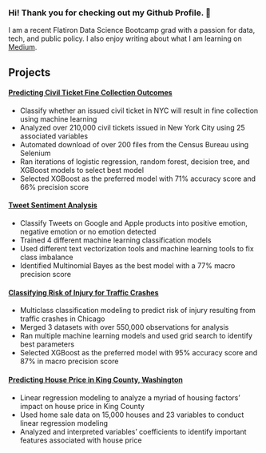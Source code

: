 ### Hi! Thank you for checking out my Github Profile. 👋

I am a recent Flatiron Data Science Bootcamp grad with a passion for data, tech, and public policy. I also enjoy writing about what I am learning on [Medium](https://medium.com/@allison.gao). 

## Projects 

#### [Predicting Civil Ticket Fine Collection Outcomes](https://github.com/allisongao4015/oath_cases)
* Classify whether an issued civil ticket in NYC will result in fine collection using machine learning
* Analyzed over 210,000 civil tickets issued in New York City using 25 associated variables 
* Automated download of over 200 files from the Census Bureau using Selenium
* Ran iterations of logistic regression, random forest, decision tree, and XGBoost models to select best model
* Selected XGBoost as the preferred model with 71% accuracy score and 66% precision score 

#### [Tweet Sentiment Analysis](https://github.com/allisongao4015/NLP_project)
* Classify Tweets on Google and Apple products into positive emotion, negative emotion or no emotion detected
* Trained 4 different machine learning classification models 
* Used different text vectorization tools and machine learning tools to fix class imbalance
* Identified Multinomial Bayes as the best model with a 77% macro precision score 

#### [Classifying Risk of Injury for Traffic Crashes](https://github.com/allisongao4015/Project_3_Classification)
* Multiclass classification modeling to predict risk of injury resulting from traffic crashes in Chicago
* Merged 3 datasets with over 550,000 observations for analysis 
* Ran multiple machine learning models and used grid search to identify best parameters 
* Selected XGBoost as the preferred model with 95% accuracy score and 87% in macro precision score 

#### [Predicting House Price in King County, Washington](https://github.com/allisongao4015/Phase_2_Project)
* Linear regression modeling to analyze a myriad of housing factors’ impact on house price in King County
* Used home sale data on 15,000 houses and 23 variables to conduct linear regression modeling 
* Analyzed and interpreted variables’ coefficients to identify important features associated with house price 


<!--
**allisongao4015/allisongao4015** is a ✨ _special_ ✨ repository because its `README.md` (this file) appears on your GitHub profile.

Here are some ideas to get you started:

- 🔭 I’m currently working on ...
- 🌱 I’m currently learning ...
- 👯 I’m looking to collaborate on ...
- 🤔 I’m looking for help with ...
- 💬 Ask me about ...
- 📫 How to reach me: ...
- 😄 Pronouns: ...
- ⚡ Fun fact: ...
-->
